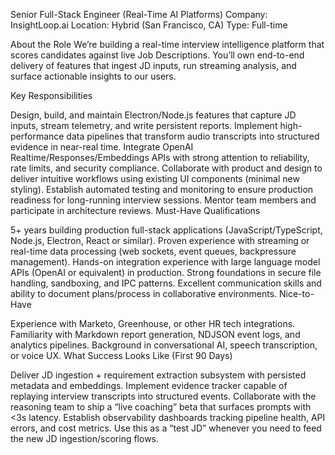 Senior Full-Stack Engineer (Real-Time AI Platforms)
Company: InsightLoop.ai
Location: Hybrid (San Francisco, CA)
Type: Full-time

About the Role
We’re building a real-time interview intelligence platform that scores candidates against live Job Descriptions. You’ll own end-to-end delivery of features that ingest JD inputs, run streaming analysis, and surface actionable insights to our users.

Key Responsibilities

Design, build, and maintain Electron/Node.js features that capture JD inputs, stream telemetry, and write persistent reports.
Implement high-performance data pipelines that transform audio transcripts into structured evidence in near-real time.
Integrate OpenAI Realtime/Responses/Embeddings APIs with strong attention to reliability, rate limits, and security compliance.
Collaborate with product and design to deliver intuitive workflows using existing UI components (minimal new styling).
Establish automated testing and monitoring to ensure production readiness for long-running interview sessions.
Mentor team members and participate in architecture reviews.
Must-Have Qualifications

5+ years building production full-stack applications (JavaScript/TypeScript, Node.js, Electron, React or similar).
Proven experience with streaming or real-time data processing (web sockets, event queues, backpressure management).
Hands-on integration experience with large language model APIs (OpenAI or equivalent) in production.
Strong foundations in secure file handling, sandboxing, and IPC patterns.
Excellent communication skills and ability to document plans/process in collaborative environments.
Nice-to-Have

Experience with Marketo, Greenhouse, or other HR tech integrations.
Familiarity with Markdown report generation, NDJSON event logs, and analytics pipelines.
Background in conversational AI, speech transcription, or voice UX.
What Success Looks Like (First 90 Days)

Deliver JD ingestion + requirement extraction subsystem with persisted metadata and embeddings.
Implement evidence tracker capable of replaying interview transcripts into structured events.
Collaborate with the reasoning team to ship a “live coaching” beta that surfaces prompts with <3s latency.
Establish observability dashboards tracking pipeline health, API errors, and cost metrics.
Use this as a “test JD” whenever you need to feed the new JD ingestion/scoring flows.

